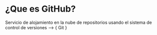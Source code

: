 # ¿Que es GitHub?
Servicio de alojamiento en la nube de repositorios usando el sistema de control de versiones --> { Git }
